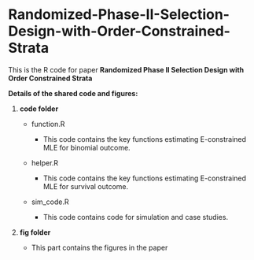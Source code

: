 # Randomized-Phase-II-Selection-Design-with-Order-Constrained-Strata
This is the R code for paper **Randomized Phase II Selection Design with Order Constrained Strata**


**Details of the shared code and figures:**

1. **code folder** 
    * function.R
        + This code contains the key functions estimating E-constrained MLE for binomial outcome.

    * helper.R
        + This code contains the key functions estimating E-constrained MLE for survival outcome.
        
    * sim_code.R
        + This code contains code for simulation and case studies.
  
2. **fig folder**
    * This part contains the figures in the paper
    

